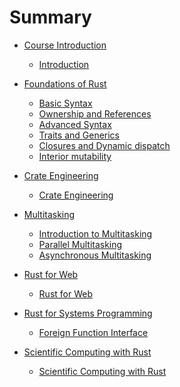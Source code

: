 # Summary

- [Course Introduction]()
	- [Introduction](exercises/1-course-introduction/1-introduction/introduction.md)

- [Foundations of Rust]()
	- [Basic Syntax](exercises/2-foundations-of-rust/1-basic-syntax/basic-syntax.md)
	- [Ownership and References](exercises/2-foundations-of-rust/2-ownership-and-references/ownership-and-references.md)
	- [Advanced Syntax](exercises/2-foundations-of-rust/3-advanced-syntax/advanced-syntax.md)
	- [Traits and Generics](exercises/2-foundations-of-rust/4-traits-and-generics/traits-and-generics.md)
	- [Closures and Dynamic dispatch](exercises/2-foundations-of-rust/5-closures-and-dynamic-dispatch/closures-and-dynamic-dispatch.md)
	- [Interior mutability](exercises/2-foundations-of-rust/6-interior-mutability/interior-mutability.md)

- [Crate Engineering]()
	- [Crate Engineering](exercises/3-crate-engineering/1-crate-engineering/crate-engineering.md)

- [Multitasking]()
	- [Introduction to Multitasking](exercises/4-multitasking/1-introduction-to-multitasking/introduction-to-multitasking.md)
	- [Parallel Multitasking](exercises/4-multitasking/2-parallel-multitasking/parallel-multitasking.md)
	- [Asynchronous Multitasking](exercises/4-multitasking/3-asynchronous-multitasking/asynchronous-multitasking.md)

- [Rust for Web]()
	- [Rust for Web](exercises/5-rust-for-web/1-rust-for-web/rust-for-web.md)

- [Rust for Systems Programming]()
	- [Foreign Function Interface](exercises/6-rust-for-systems-programming/1-foreign-function-interface/foreign-function-interface.md)

- [Scientific Computing with Rust]()
	- [Scientific Computing with Rust](exercises/7-scientific-computing-with-rust/1-scientific-computing-with-rust/scientific-computing-with-rust.md)

